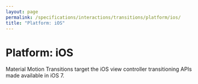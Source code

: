 ```yaml
---
layout: page
permalink: /specifications/interactions/transitions/platform/ios/
title: "Platform: iOS"
---
```


# Platform: iOS

Material Motion Transitions target the iOS view controller transitioning APIs made available in iOS 7.
